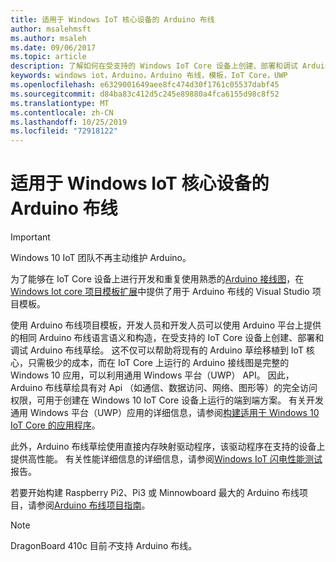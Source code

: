 ```yaml
---
title: 适用于 Windows IoT 核心设备的 Arduino 布线
author: msalehmsft
ms.author: msaleh
ms.date: 09/06/2017
ms.topic: article
description: 了解如何在受支持的 Windows IoT Core 设备上创建、部署和调试 Arduino 接线草图。
keywords: windows iot，Arduino，Arduino 布线，模板，IoT Core，UWP
ms.openlocfilehash: e6329001649aee8fc474d30f1761c05537dabf45
ms.sourcegitcommit: d84ba83c412d5c245e89880a4fca6155d98c8f52
ms.translationtype: MT
ms.contentlocale: zh-CN
ms.lasthandoff: 10/25/2019
ms.locfileid: "72918122"
---
```

# <a name="arduino-wiring-for-windows-iot-core-devices"></a>适用于 Windows IoT 核心设备的 Arduino 布线

> [!IMPORTANT]
> Windows 10 IoT 团队不再主动维护 Arduino。

为了能够在 IoT Core 设备上进行开发和重复使用熟悉的[Arduino 接线图](https://www.arduino.cc/en/Reference/HomePage)，在[Windows Iot core 项目模板扩展](https://go.microsoft.com/fwlink/?linkid=847472)中提供了用于 Arduino 布线的 Visual Studio 项目模板。

使用 Arduino 布线项目模板，开发人员和开发人员可以使用 Arduino 平台上提供的相同 Arduino 布线语言语义和构造，在受支持的 IoT Core 设备上创建、部署和调试 Arduino 布线草绘。 这不仅可以帮助将现有的 Arduino 草绘移植到 IoT 核心，只需极少的成本，而在 IoT Core 上运行的 Arduino 接线图是完整的 Windows 10 应用，可以利用通用 Windows 平台（UWP） API。 因此，Arduino 布线草绘具有对 Api （如通信、数据访问、网络、图形等）的完全访问权限，可用于创建在 Windows 10 IoT Core 设备上运行的端到端方案。 有关开发通用 Windows 平台（UWP）应用的详细信息，请参阅[构建适用于 Windows 10 IoT Core 的应用程序](../develop-your-app/BuildingAppsForIoTCore.md)。

此外，Arduino 布线草绘使用直接内存映射驱动程序，该驱动程序在支持的设备上提供高性能。 有关性能详细信息的详细信息，请参阅[Windows IoT 闪电性能测试](../develop-your-app/LightningPerformance.md)报告。

若要开始构建 Raspberry Pi2、Pi3 或 Minnowboard 最大的 Arduino 布线项目，请参阅[Arduino 布线项目指南](ArduinoWiringProjectGuide.md)。

> [!NOTE]
> DragonBoard 410c 目前*不*支持 Arduino 布线。
